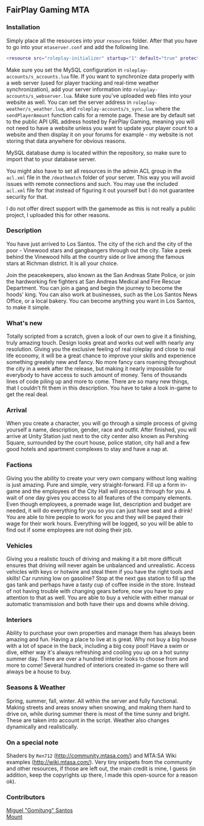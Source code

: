 ## FairPlay Gaming MTA
### Installation

Simply place all the resources into your `resources` folder. After that you have to go into your `mtaserver.conf` and add the following line.

```lua
<resource src="roleplay-initializer" startup="1" default="true" protected="1" />
```

Make sure you set the MySQL configuration in `roleplay-accounts/s_accounts.lua` file. If you want to synchronize data properly with a web server (used for player tracking and real-time weather synchronization), add your server information into `roleplay-accounts/s_webserver.lua`. Make sure you've uploaded web files into your website as well. You can set the server address in `roleplay-weather/s_weather.lua`, and `roleplay-accounts/s_sync.lua` where the `sendPlayerAmount` function calls for a remote page. These are by default set to the public API URL address hosted by FairPlay Gaming, meaning you will not need to have a website unless you want to update your player count to a website and then display it on your forums for example - my website is not storing that data anywhere for obvious reasons.

MySQL database dump is located within the repository, so make sure to import that to your database server.

You might also have to set all resources in the admin ACL group in the `acl.xml` file in the `/deathmatch` folder of your server. This way you will avoid issues with remote connections and such. You may use the included `acl.xml` file for that instead of figuring it out yourself but I do not guarantee security for that.

I do not offer direct support with the gamemode as this is not really a public project, I uploaded this for other reasons.

### Description

You have just arrived to Los Santos. The city of the rich and the city of the poor - Vinewood stars and gangbangers through out the city. Take a peek behind the Vinewood hills at the country side or live among the famous stars at Richman district. It is all your choice.

Join the peacekeepers, also known as the San Andreas State Police, or join the hardworking fire fighters at San Andreas Medical and Fire Rescue Department. You can join a gang and begin the journey to become the hoods' king. You can also work at businesses, such as the Los Santos News Office, or a local bakery. You can become anything you want in Los Santos, to make it simple.

### What's new

Totally scripted from a scratch, given a look of our own to give it a finishing, truly amazing touch. Design looks great and works out well with nearly any resolution. Giving you the exclusive feeling of real roleplay and close to real life economy, it will be a great chance to improve your skills and experience something greately new and fancy. No more fancy cars roaming throughout the city in a week after the release, but making it nearly impossible for everybody to have access to such amount of money. Tens of thousands lines of code piling up and more to come. There are so many new things, that I couldn’t fit them in this description. You have to take a look in-game to get the real deal.

### Arrival

When you create a character, you will go through a simple process of giving yourself a name, description, gender, race and outfit. After finished, you will arrive at Unity Station just next to the city center also known as Pershing Square, surrounded by the court house, police station, city hall and a few good hotels and apartment complexes to stay and have a nap at.

### Factions

Giving you the ability to create your very own company without long waiting is just amazing. Pure and simple, very straight-forward. Fill up a form in-game and the employees of the City Hall will process it through for you. A wait of one day gives you access to all features of the company elements. Even though employees, a premade wage list, description and budget are needed, it will do everything for you so you can just have seat and a drink! You are able to hire people to work for you and they will be payed their wage for their work hours. Everything will be logged, so you will be able to find out if some employees are not doing their job.

### Vehicles

Giving you a realistic touch of driving and making it a bit more difficult ensures that driving will never again be unbalanced and unrealistic. Access vehicles with keys or hotwire and steal them if you have the right tools and skills! Car running low on gasoline? Stop at the next gas station to fill up the gas tank and perhaps have a tasty cup of coffee inside in the store. Instead of not having trouble with changing gears before, now you have to pay attention to that as well. You are able to buy a vehicle with either manual or automatic transmission and both have their ups and downs while driving.

### Interiors

Ability to purchase your own properties and manage them has always been amazing and fun. Having a place to live at is great. Why not buy a big house with a lot of space in the back, including a big cosy pool! Have a swim or dive, either way it's always refreshing and cooling you up on a hot sunny summer day. There are over a hundred interior looks to choose from and more to come! Several hundred of interiors created in-game so there will always be a house to buy.

### Seasons & Weather

Spring, summer, fall, winter. All within the server and fully functional. Making streets and areas snowy when snowing, and making them hard to drive on, while during summer there is most of the time sunny and bright. These are taken into account in the script. Weather also changes dynamically and realistically.

### On a special note

Shaders by `Ren712` (http://community.mtasa.com/) and MTA:SA Wiki examples (http://wiki.mtasa.com/).
Very tiny snippets from the community and other resources, if those are left out, the main credit is mine, I guess (in addition, keep the copyrights up there, I made this open-source for a reason ok).

### Contributors

<a href="https://github.com/Gomitung">Miguel "Gomitung" Santos</a>
<br />
<a href="https://www.youtube.com/watch?v=cl3b7dDBLpo">Mount</a>
